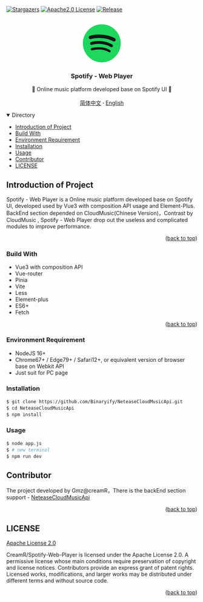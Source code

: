 <a name="readme-top"></a>

[![Stargazers][stars-shield]][stars-url]
[![Apache2.0 License][license-shield]][license-url]
[![Release][release-shield]][release-url]

<!-- PROJECT LOGO -->
<br />
<div align="center">
  <a href="https://github.com/CreamR/Spotify-Web-Player">
    <img src="/public/logo.svg" alt="Logo" width="100" height="100">
  </a>

  <h3 align="center">Spotify - Web Player</h3>

  <p align="center">
    🎵 Online music platform developed base on Spotify UI 🎵
    <br />
    <br />
    <a href="https://github.com/CreamR/Spotify-Web-Player/blob/master/README.md">简体中文</a>
     <strong> · </strong>
    <a href="https://github.com/CreamR/Spotify-Web-Player/blob/master/README-EN.md">English</a>
  </p>
</div>

<!-- TABLE OF CONTENTS -->
<details open>
  <summary>Directory</summary>
  <ul>
    <li>
      <a href="#Introduction of Project">Introduction of Project</a> 
    </li>
    <li>
      <a href="#Build With">Build With</a>
    </li>
    <li>
    <a href="#Environment Requirement">Environment Requirement</a>
    </li>
    <li><a href="#Installation">Installation</a></li>
    <li><a href="#Usage">Usage</a></li>
    <li><a href="#Contributor">Contributor</a></li>
    <li><a href="#LICENSE">LICENSE</a></li>
  </ul>
</details>

<!-- ABOUT THE PROJECT -->

## Introduction of Project

<!-- 项目图片部分 -->

Spotify - Web Player is a Online music platform developed base on Spotify UI, developed used by Vue3 with composition API usage and Element-Plus.
BackEnd section depended on CloudMusic(Chinese Version)，Contrast by CloudMusic , Spotify - Web Player drop out the useless and complicated modules to improve performance.

<p align="right">(<a href="#readme-top">back to top</a>)</p>

### Build With

- Vue3 with composition API
- Vue-router
- Pinia
- Vite
- Less
- Element-plus
- ES6+
- Fetch

<p align="right">(<a href="#readme-top">back to top</a>)</p>

<!-- GETTING STARTED -->

### Environment Requirement

- NodeJS 16+
- Chrome67+ / Edge79+ / Safari12+, or equivalent version of browser base on Webkit API
- Just suit for PC page

### Installation

```sh
$ git clone https://github.com/Binaryify/NeteaseCloudMusicApi.git
$ cd NeteaseCloudMusicApi
$ npm install
```

### Usage

```sh
$ node app.js
$ # new terminal
$ npm run dev
```

## Contributor

The project developed by Gmz@creamR，There is the backEnd section support - [NeteaseCloudMusicApi](https://github.com/Binaryify/NeteaseCloudMusicApi)

<p align="right">(<a href="#readme-top">back to top</a>)</p>

<!-- LICENSE -->

## LICENSE

[Apache License 2.0](https://github.com/CreamR/Spotify-Web-Player/blob/master/LICENSE)

CreamR/Spotify-Web-Player is licensed under the Apache License 2.0. A permissive license whose main conditions require preservation of copyright and license notices. Contributors provide an express grant of patent rights. Licensed works, modifications, and larger works may be distributed under different terms and without source code.

<p align="right">(<a href="#readme-top">back to top</a>)</p>

[stars-shield]: https://img.shields.io/github/stars/creamR/Spotify-Web-Player?style=for-the-badge
[stars-url]: https://github.com/CreamR/Spotify-Web-Player/stargazers
[license-shield]: https://img.shields.io/hexpm/l/apa?style=for-the-badge
[license-url]: https://github.com/CreamR/Spotify-Web-Player/blob/master/LICENSE
[release-shield]: https://img.shields.io/github/v/release/creamR/spotify-web-player?style=for-the-badge
[release-url]: https://github.com/CreamR/Spotify-Web-Player/releases/tag
